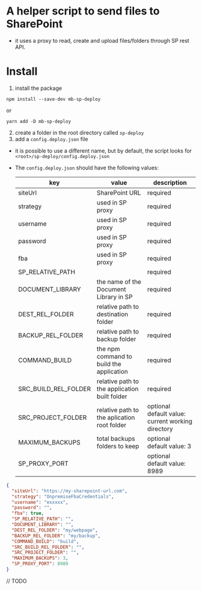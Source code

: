 # A helper script to send files to SharePoint

- it uses a proxy to read, create and upload files/folders through SP rest API.

# Install

1. install the package

```
npm install --save-dev mb-sp-deploy
```

or

```
yarn add -D mb-sp-deploy
```

2. create a folder in the root directory called `sp-deploy`
3. add a `config.deploy.json` file

- it is possible to use a different name, but by default, the script looks for `<root>/sp-deploy/config.deploy.json`

- The `config.deploy.json` should have the following values:

  | key                  | value                                         | description                                          |
  | -------------------- | --------------------------------------------- | ---------------------------------------------------- |
  | siteUrl              | SharePoint URL                                | required                                             |
  | strategy             | used in SP proxy                              | required                                             |
  | username             | used in SP proxy                              | required                                             |
  | password             | used in SP proxy                              | required                                             |
  | fba                  | used in SP proxy                              | required                                             |
  | SP_RELATIVE_PATH     |                                               | required                                             |
  | DOCUMENT_LIBRARY     | the name of the Document Library in SP        | required                                             |
  | DEST_REL_FOLDER      | relative path to destination folder           | required                                             |
  | BACKUP_REL_FOLDER    | relative path to backup folder                | required                                             |
  | COMMAND_BUILD        | the npm command to build the application      | required                                             |
  | SRC_BUILD_REL_FOLDER | relative path to the application built folder | required                                             |
  | SRC_PROJECT_FOLDER   | relative path to the aplication root folder   | optional<br>default value: current working directory |
  | MAXIMUM_BACKUPS      | total backups folders to keep                 | optional<br>default value: 3                         |
  | SP_PROXY_PORT        |                                               | optional<br>default value: 8989                      |

```json
{
  "siteUrl": "https://my-sharepoint-url.com",
  "strategy": "OnpremiseFbaCredentials",
  "username": "exxxxx",
  "password": "",
  "fba": true,
  "SP_RELATIVE_PATH": "",
  "DOCUMENT_LIBRARY": "",
  "DEST_REL_FOLDER": "my/webpage",
  "BACKUP_REL_FOLDER": "my/backup",
  "COMMAND_BUILD": "build",
  "SRC_BUILD_REL_FOLDER": "",
  "SRC_PROJECT_FOLDER": "",
  "MAXIMUM_BACKUPS": 3,
  "SP_PROXY_PORT": 8989
}
```

// TODO
